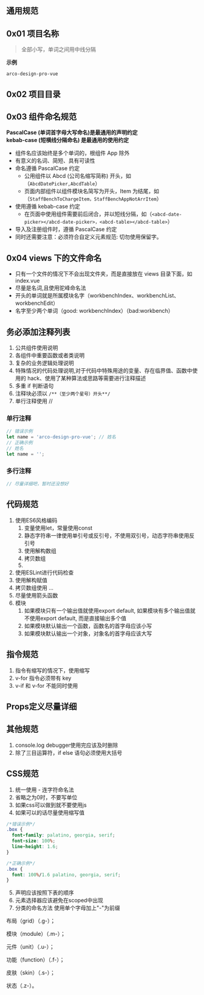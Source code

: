 

## 通用规范

## 0x01 项目名称

> 全部小写，单词之间用中线分隔

**示例**

```text
arco-design-pro-vue
```

## 0x02 项目目录

> 


## 0x03 组件命名规范

**PascalCase (单词首字母大写命名)是最通用的声明约定**  
**kebab-case (短横线分隔命名) 是最通用的使用约定**

- 组件名应该始终是多个单词的，根组件 App 除外
- 有意义的名词、简短、具有可读性
- 命名遵循 PascalCase 约定
  - 公用组件以 Abcd (公司名缩写简称) 开头，如（`AbcdDatePicker,AbcdTable`）
  - 页面内部组件以组件模块名简写为开头，Item 为结尾，如（`StaffBenchToChargeItem，StaffBenchAppNotArrItem`）
- 使用遵循 kebab-case 约定
  - 在页面中使用组件需要前后闭合，并以短线分隔，如（`<abcd-date-picker></abcd-date-picker>，<abcd-table></abcd-table>`）
- 导入及注册组件时，遵循 PascalCase 约定
- 同时还需要注意：必须符合自定义元素规范: 切勿使用保留字。

## 0x04 views 下的文件命名

- 只有一个文件的情况下不会出现文件夹，而是直接放在 views 目录下面，如 index.vue
- 尽量是名词,且使用驼峰命名法
- 开头的单词就是所属模块名字（workbenchIndex、workbenchList、workbenchEdit）
- 名字至少两个单词（good: workbenchIndex）（bad:workbench）

## 务必添加注释列表

1. 公共组件使用说明
2. 各组件中重要函数或者类说明
3. 复杂的业务逻辑处理说明
4. 特殊情况的代码处理说明,对于代码中特殊用途的变量、存在临界值、函数中使用的 hack、使用了某种算法或思路等需要进行注释描述
5. 多重 if 判断语句
6. 注释块必须以 `/**（至少两个星号）开头**/`
7. 单行注释使用 //

### 单行注释

  ```javascript
  // 错误示例
  let name = 'arco-design-pro-vue'; // 姓名
  // 正确示例
  // 姓名
  let name = '';
  ```

### 多行注释

  ```javascript
  // 尽量详细吧，暂时还没想好
  ```
## 代码规范

1. 使用ES6风格编码
   1. 变量使用let，常量使用const
   2. 静态字符串一律使用单引号或反引号，不使用双引号，动态字符串使用反引号
   3. 使用解构数组
   4. 拷贝数组
   5. 
2. 使用ESLint进行代码检查
3. 使用解构赋值
4. 拷贝数组使用 ...
5. 尽量使用箭头函数
6. 模块
   1. 如果模块只有一个输出值就使用export default, 如果模块有多个输出值就不使用export default, 而是直接输出多个值
   2. 如果模块默认输出一个函数，函数名的首字母应该小写
   3. 如果模块默认输出一个对象，对象名的首字母应该大写

## 指令规范

1. 指令有缩写的情况下，使用缩写
2. v-for 指令必须带有 key
3. v-if 和 v-for 不能同时使用

## Props定义尽量详细

## 其他规范

1. console.log debugger使用完应该及时删除
2. 除了三目运算符，if else 语句必须使用大括号

## CSS规范

1. 统一使用 - 连字符命名法
2. 省略之为0时，不要写单位
3. 如果css可以做到就不要使用js
4. 如果可以的话尽量使用缩写值
  ```css
  /*错误示例*/
  .box {
    font-family: palatino, georgia, serif;
    font-size: 100%;
    line-height: 1.6;
  }

  /*正确示例*/
  .box {
    font: 100%/1.6 palatino, georgia, serif;
  }
  ```
5. 声明应该按照下表的顺序
6. 元素选择器应该避免在scoped中出现
7. 分类的命名方法
   使用单个字母加上"-"为前缀

布局（grid）（.g-）；

模块（module）（.m-）；

元件（unit）（.u-）；

功能（function）（.f-）；

皮肤（skin）（.s-）；

状态（.z-）。


